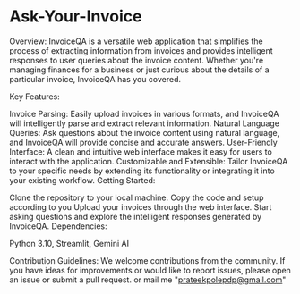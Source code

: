 # Ask-Your-Invoice

Overview:
InvoiceQA is a versatile web application that simplifies the process of extracting information from invoices and provides intelligent responses to user queries about the invoice content. Whether you're managing finances for a business or just curious about the details of a particular invoice, InvoiceQA has you covered.

Key Features:

Invoice Parsing: Easily upload invoices in various formats, and InvoiceQA will intelligently parse and extract relevant information.
Natural Language Queries: Ask questions about the invoice content using natural language, and InvoiceQA will provide concise and accurate answers.
User-Friendly Interface: A clean and intuitive web interface makes it easy for users to interact with the application.
Customizable and Extensible: Tailor InvoiceQA to your specific needs by extending its functionality or integrating it into your existing workflow.
Getting Started:

Clone the repository to your local machine.
Copy the code and setup according to you
Upload your invoices through the web interface.
Start asking questions and explore the intelligent responses generated by InvoiceQA.
Dependencies:

Python 3.10,
Streamlit,
Gemini AI

Contribution Guidelines:
We welcome contributions from the community. If you have ideas for improvements or would like to report issues, please open an issue or submit a pull request. or mail me "prateekpolepdp@gmail.com"
